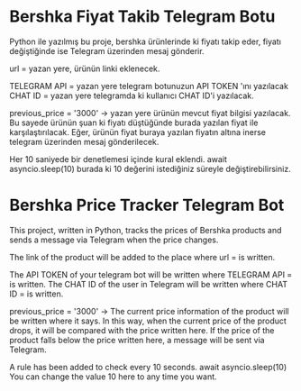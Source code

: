 # Bershka Fiyat Takib Telegram Botu
Python ile yazılmış bu proje, bershka ürünlerinde ki fiyatı takip eder, fiyatı değiştiğinde ise Telegram üzerinden mesaj gönderir.

url = yazan yere, ürünün linki eklenecek.

TELEGRAM API = yazan yere telegram botunuzun API TOKEN 'ını yazılacak
CHAT ID = yazan yere telegramda ki kullanıcı CHAT ID'i yazılacak.

previous_price = '3000' -> yazan yere ürünün mevcut fiyat bilgisi yazılacak. Bu sayede ürünün şuan ki fiyatı düştüğünde burada yazılan fiyat ile karşılaştırılacak. Eğer, ürünün fiyat buraya yazılan fiyatın altına inerse telegram üzerinden mesaj gönderilecek.

Her 10 saniyede bir denetlemesi içinde kural eklendi.
await asyncio.sleep(10) burada ki 10 değerini istediğiniz süreyle değiştirebilirsiniz.

# Bershka Price Tracker Telegram Bot
This project, written in Python, tracks the prices of Bershka products and sends a message via Telegram when the price changes.

The link of the product will be added to the place where url = is written.

The API TOKEN of your telegram bot will be written where TELEGRAM API = is written.
The CHAT ID of the user in Telegram will be written where CHAT ID = is written.

previous_price = '3000' -> The current price information of the product will be written where it says. In this way, when the current price of the product drops, it will be compared with the price written here. If the price of the product falls below the price written here, a message will be sent via Telegram.

A rule has been added to check every 10 seconds.
await asyncio.sleep(10) You can change the value 10 here to any time you want.
